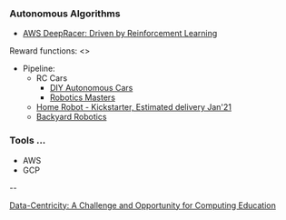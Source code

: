### Autonomous Algorithms

* [AWS DeepRacer: Driven by Reinforcement Learning](https://www.aws.training/Details/eLearning?id=32143)

Reward functions: <>

* Pipeline:
  * RC Cars
    * [DIY Autonomous Cars](https://diyrobocars.com/)
    * [Robotics Masters](https://www.roboticsmasters.co/)
  * [Home Robot - Kickstarter, Estimated delivery Jan'21](https://ximpatico.com/)
  * [Backyard Robotics](https://backyardrobotics.eu/)

### Tools ...

* AWS
* GCP

--

[Data-Centricity: A Challenge and Opportunity for Computing Education](https://cs.brown.edu/~sk/Publications/Papers/Published/kf-data-centric/paper.pdf)
